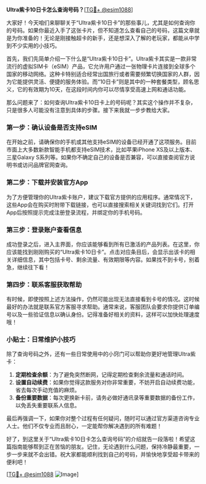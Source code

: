 **Ultra紫卡10日卡怎么查询号码？**[[TG💪+ @esim1088](https://t.me/s/esim1088)]

大家好！今天咱们来聊聊关于“Ultra紫卡10日卡”的那些事儿，尤其是如何查询你的号码。如果你最近入手了这张卡片，但不知道怎么查看自己的号码，这篇文章就是为你准备的！无论是刚接触超卡的新手，还是想深入了解的老玩家，都能从中学到不少实用的小技巧。

首先，我们先简单介绍一下什么是“Ultra紫卡10日卡”。Ultra紫卡其实是一款非常流行的虚拟SIM卡（eSIM）产品，它允许用户通过一张物理卡片连接到全球多个国家的移动网络。这种卡特别适合经常出国旅行或者需要频繁切换国家的人群，因为它能提供灵活、便捷的服务体验。而“10日卡”则是其中的一种套餐类型，顾名思义，它的有效期为10天，在这段时间内你可以尽情享受高速上网和通话功能。

那么问题来了：如何查询Ultra紫卡10日卡上的号码呢？其实这个操作并不复杂，只是很多人可能没有注意到具体的步骤。接下来我就一步步教给大家。

### 第一步：确认设备是否支持eSIM

在开始之前，请确保你的手机或其他支持eSIM的设备已经开通了这项服务。目前市面上大多数新款智能手机都支持eSIM技术，比如苹果iPhone XS及以上版本、三星Galaxy S系列等。如果你不确定自己的设备是否兼容，可以直接查阅官方说明书或访问品牌官网查询。

### 第二步：下载并安装官方App

为了方便管理你的Ultra紫卡账户，建议下载官方提供的应用程序。通常情况下，这些App会在购买时附带下载链接，也可以直接搜索相关关键词找到它们。打开App后按照提示完成注册登录流程，并绑定你的手机号码。

### 第三步：登录账户查看信息

成功登录之后，进入主界面，你应该能够看到所有已激活的产品列表。在这里，你应该能找到刚刚购买的“Ultra紫卡10日卡”。点击对应条目后，会显示出该卡的相关详细信息，其中包括卡号、剩余流量、有效期限等内容。如果找不到卡号，别着急，继续往下看！

### 第四步：联系客服获取帮助

有时候，即使按照上述方法操作，仍然可能出现无法直接看到卡号的情况。这时候最好的办法就是联系官方客服寻求帮助。通常来说，客服团队会要求你提供订单编号以及一些验证信息以确认身份。记得准备好相关的资料，这样可以加快处理速度哦！

### 小贴士：日常维护小技巧

除了查询号码之外，还有一些日常使用中的小窍门可以帮助你更好地管理Ultra紫卡：

1. **定期检查余额**：为了避免突然断网，记得定期检查剩余流量和通话时间。
2. **设置自动续费**：如果你觉得这款服务对你非常重要，不妨开启自动续费功能，省去每次手动充值的麻烦。
3. **备份重要数据**：每次更换新卡前，请务必做好通讯录等重要数据的备份工作，以免丢失重要联系人信息。

最后再强调一下，如果你对整个过程有任何疑问，随时可以通过官方渠道咨询专业人士。他们不仅专业而且耐心，一定能帮你解决遇到的所有难题！

好了，到这里关于“Ultra紫卡10日卡怎么查询号码”的介绍就告一段落啦！希望这篇指南能够帮到正在苦恼的朋友。记住，无论遇到什么问题，保持冷静最重要，一步一步来就不会出错。祝大家都能顺利找到自己的号码，并愉快地享受超卡带来的便利吧！

[[TG💪+ @esim1088](https://t.me/s/esim1088) ![Image](https://i.postimg.cc/4NQfJmqS/Snipaste-2025-05-13-00-14-12.png)]